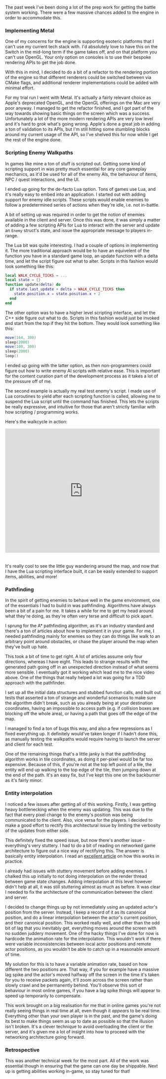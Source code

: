<!--{"date":"2019-06-02T21:07:01.131Z","title":"Game Dev - Part 4"}-->

The past week I've been doing a lot of the prep work for getting the battle system working. There were a few massive chances added to the engine in order to accommodate this.

### Implementing Metal

One of my concerns for the engine is supporting esoteric platforms that I can't use my current tech stack with. I'd absolutely love to have this on the Switch in the mid-long term if the game takes off, and on that platform you can't use OpenGL. Your only option on consoles is to use their bespoke rendering APIs to get the job done.

With this in mind, I decided to do a bit of a refactor to the rendering portion of the engine so that different renderers could be switched between via CMake flags, and additional renderer implementations could be added with minimal effort.

For my trial run I went with Metal. It's actually a fairly relevant choice as Apple's deprecated OpenGL, and the OpenGL offerings on the Mac are very poor anyway. I managed to get the refactor finished, and I got part of the way towards showing basic things on the screen which was a success. Unfortunately a lot of the more modern rendering APIs are very low level and it's hard to grok what's going wrong. Apple's done a great job in adding a ton of validation to its APIs, but I'm still hitting some stumbling blocks around my current usage of the API, so I've shelved this for now while I get the rest of the engine done.

### Scripting Enemy Walkpaths

In games like mine a ton of stuff is scripted out. Getting some kind of scripting support in was pretty much essential for any core gameplay mechanics, as it'd be used for all of the enemy AIs, the behaviour of items, NPC / quest interactions, and the UI.

I ended up going for the de-facto Lua option. Tons of games use Lua, and it's really easy to embed into an application. I started out with adding support for enemy idle scripts. These scripts would enable enemies to follow a predetermined series of actions when they're idle, i.e. not in-battle.

A bit of setting up was required in order to get the notion of enemies available in the client and server. Once this was done, it was simply a matter of adding a few scripting APIs for Lua to interact with the server and update an `Enemy` struct's state, and issue the appropriate message to players in-range.

The Lua bit was quite interesting. I had a couple of options in implementing it. The more traditional approach would be to have an equivelent of the function you have in a standard game loop, an update function with a delta time, and let the script figure out what to alter. Scripts in this fashion would look something like this:

```lua
local WALK_CYCLE_TICKS = ...
local state = {}
function update(delta) do
  if state.last_update + delta > WALK_CYCLE_TICKS then
    state.position.x = state.position.x + 2
  end
end
```

The other option was to have a higher level scripting interface, and let the C++ side figure out what to do. Scripts in this fashion would just be invoked and start from the top if they hit the bottom. They would look something like this:

```lua
move(164, 300)
sleep(2000)
move(100, 300)
sleep(2000)
loop()
```

I ended up going with the latter option, as then non-programmers could figure out how to write enemy AI scripts with relative ease. This is important for the content curation part of the development process as it takes a lot of the pressure off of me.

The second example is actually my real test enemy's script. I made use of Lua coroutines to yield after each scripting function is called, allowing me to suspend the Lua script until the command has finished. This lets the scripts be really expressive, and intuitive for those that aren't strictly familiar with how scripting / programming works.

Here's the walkcycle in action:

<div style='position:relative; padding-bottom:calc(420px);'><iframe src='https://gfycat.com/ifr/leadingassuredarachnid' frameborder='0' scrolling='no' width='500' height='400' style='position:absolute;top:0;left:0;' allowfullscreen></iframe></div>

It's really cool to see the little guy wandering around the map, and now that I have the Lua scripting interface built, it can be easily extended to support items, abilities, and more!

### Pathfinding

In the spirit of getting enemies to behave well in the game environment, one of the essentials I had to build in was pathfinding. Algorithms have always been a bit of a pain for me. It takes a while for me to get my head around what they're doing, as they're often very terse and difficult to pick apart.

I sprung for the A\* pathfinding algorithm, as it's an industry standard and there's a ton of articles about how to implement it in your game. For me, I needed pathfinding mainly for enemies so they can do things like walk to an arbitrary point around obstacles, or chase the player around the map when they've built up hate.

This took a bit of time to get right. A lot of articles assume only four directions, whereas I have eight. This leads to strange results with the generated path going off in an unexpected direction instead of what seems more sensible. I eventually got it working which lead me to the nice video above. One of the things that really helped a lot was going for a TDD approach with the pathfinder.

I set up all the initial data structures and stubbed function calls, and built out tests that asserted a ton of strange and wonderful scenarios to make sure the algorithm didn't break, such as you already being at your destination coordinates, having an impossible to access path (e.g. if collision boxes are blocking off the whole area), or having a path that goes off the edge of the map.

I managed to find a ton of bugs this way, and also a few regressions as I fixed everything up. It definitely would've taken longer if I hadn't done this, as manually testing the walkpaths would require having to launch the server and client for each test.

One of the remaining things that's a little janky is that the pathfinding algorithm works in tile coordinates, as doing it per-pixel would be far too expensive. Because of this, if you're not at the top left point of a tile, the entity will end up walking to the top edge of the tile, then jumping down at the end of the path. It's an easy fix, but I've kept this one on the backburner as it's fairly minor.

### Entity interpolation

I noticed a few issues after getting all of this working. Firstly, I was getting heavy bottlenecking when the enemy was updating. This was due to the fact that every pixel change to the enemy's position was being communicated to the client. Also, vice versa for the players. I decided to make a good effort to rectify this architectural issue by limiting the verbosity of the updates from either side.

This definitely fixed the speed issue, but now there's another issue - everything's very stuttery. I had to do a bit of reading on networked game architecture to figure out a nice way of rectifying this. The answer is basically entity interpolation. I read an [excellent article](https://www.gabrielgambetta.com/client-server-game-architecture.html) on how this works in practice.

I already had issues with stuttery movement before adding enemies. I chalked this up initially to not doing interpolation on the render thread between game state changes. Adding interpolation at this level however didn't help at all, it was still stuttering almost as much as before. It was clear I needed to fix the architecture of the communication between the client and server.

I decided to change things up by not immediately using an updated actor's position from the server. Instead, I keep a record of it as its canonical position, and do a linear interpolation between the actor's current position, and their canonical position. This worked really well, and other than the odd bit of lag that you inevitably get, everything moves around the screen with no sudden juddery movement. One of the hacky things I've done for now is hardcode the animation rate for the interpolation. This wouldn't work if there were variable inconsistencies between local actor positions and remote actor positions, as you wouldn't be able to catch up in a reasonable amount of time.

My solution for this is to have a variable animation rate, based on how different the two positions are. That way, if you for example have a massive lag spike and the actor's moved halfway off the screen in the time it's taken for you to receive packets again, it'll zoom across the screen rather than slowly crawl and be permanently behind. You'll observe this sort of behaviour in most online games, if you have a lag spike things will appear to speed up temporarily to compensate.

This work brought on a big realisation for me that in online games you're not really seeing things in real time at all, even though it _appears_ to be real time. Everything other than your own player is in the past, and the game's doing its best to make things seem as up to date as possible so that the illusion isn't broken. It's a clever technique to avoid overloading the client or the server, and it's given me a lot of insight into how to proceed with the networking architecture going forward.

### Retrospective

This was another technical week for the most part. All of the work was essential though in ensuring that the game can one day be shippable. Next up is getting abilities working in-game, so stay tuned for that!
